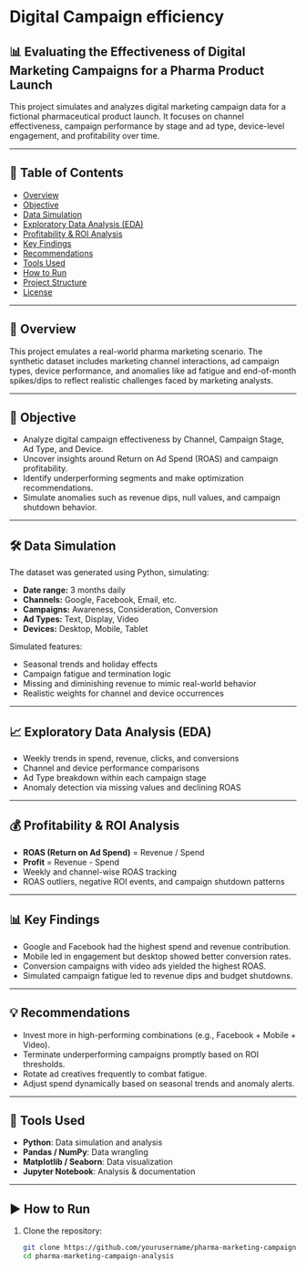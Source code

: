 # Digital Campaign efficiency
## 📊 Evaluating the Effectiveness of Digital Marketing Campaigns for a Pharma Product Launch

This project simulates and analyzes digital marketing campaign data for a fictional pharmaceutical product launch. It focuses on channel effectiveness, campaign performance by stage and ad type, device-level engagement, and profitability over time.

---

## 📌 Table of Contents
- [Overview](#overview)
- [Objective](#objective)
- [Data Simulation](#data-simulation)
- [Exploratory Data Analysis (EDA)](#exploratory-data-analysis-eda)
- [Profitability & ROI Analysis](#profitability--roi-analysis)
- [Key Findings](#key-findings)
- [Recommendations](#recommendations)
- [Tools Used](#tools-used)
- [How to Run](#how-to-run)
- [Project Structure](#project-structure)
- [License](#license)

---

## 🧩 Overview

This project emulates a real-world pharma marketing scenario. The synthetic dataset includes marketing channel interactions, ad campaign types, device performance, and anomalies like ad fatigue and end-of-month spikes/dips to reflect realistic challenges faced by marketing analysts.

---

## 🎯 Objective

- Analyze digital campaign effectiveness by Channel, Campaign Stage, Ad Type, and Device.
- Uncover insights around Return on Ad Spend (ROAS) and campaign profitability.
- Identify underperforming segments and make optimization recommendations.
- Simulate anomalies such as revenue dips, null values, and campaign shutdown behavior.

---

## 🛠️ Data Simulation

The dataset was generated using Python, simulating:
- **Date range:** 3 months daily
- **Channels:** Google, Facebook, Email, etc.
- **Campaigns:** Awareness, Consideration, Conversion
- **Ad Types:** Text, Display, Video
- **Devices:** Desktop, Mobile, Tablet

Simulated features:
- Seasonal trends and holiday effects
- Campaign fatigue and termination logic
- Missing and diminishing revenue to mimic real-world behavior
- Realistic weights for channel and device occurrences

---

## 📈 Exploratory Data Analysis (EDA)

- Weekly trends in spend, revenue, clicks, and conversions
- Channel and device performance comparisons
- Ad Type breakdown within each campaign stage
- Anomaly detection via missing values and declining ROAS

---

## 💰 Profitability & ROI Analysis

- **ROAS (Return on Ad Spend)** = Revenue / Spend  
- **Profit** = Revenue - Spend  
- Weekly and channel-wise ROAS tracking
- ROAS outliers, negative ROI events, and campaign shutdown patterns

---

## 📊 Key Findings

- Google and Facebook had the highest spend and revenue contribution.
- Mobile led in engagement but desktop showed better conversion rates.
- Conversion campaigns with video ads yielded the highest ROAS.
- Simulated campaign fatigue led to revenue dips and budget shutdowns.

---

## 💡 Recommendations

- Invest more in high-performing combinations (e.g., Facebook + Mobile + Video).
- Terminate underperforming campaigns promptly based on ROI thresholds.
- Rotate ad creatives frequently to combat fatigue.
- Adjust spend dynamically based on seasonal trends and anomaly alerts.

---

## 🧰 Tools Used

- **Python**: Data simulation and analysis  
- **Pandas / NumPy**: Data wrangling  
- **Matplotlib / Seaborn**: Data visualization  
- **Jupyter Notebook**: Analysis & documentation

---

## ▶️ How to Run

1. Clone the repository:
   ```bash
   git clone https://github.com/yourusername/pharma-marketing-campaign-analysis.git
   cd pharma-marketing-campaign-analysis
